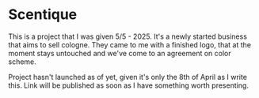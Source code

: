 # Scentique

This is a project that I was given 5/5 - 2025.
It's a newly started business that aims to sell cologne.
They came to me with a finished logo, that at the moment stays untouched and we've come to an agreement on color scheme.

Project hasn't launched as of yet, given it's only the 8th of April as I write this.
Link will be published as soon as I have something worth presenting.
